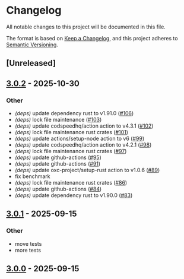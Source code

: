 # Changelog

All notable changes to this project will be documented in this file.

The format is based on [Keep a Changelog](https://keepachangelog.com/en/1.0.0/),
and this project adheres to [Semantic Versioning](https://semver.org/spec/v2.0.0.html).

## [Unreleased]

## [3.0.2](https://github.com/oxc-project/json-strip-comments/compare/json-strip-comments-v3.0.1...json-strip-comments-v3.0.2) - 2025-10-30

### Other

- *(deps)* update dependency rust to v1.91.0 ([#106](https://github.com/oxc-project/json-strip-comments/pull/106))
- *(deps)* lock file maintenance ([#103](https://github.com/oxc-project/json-strip-comments/pull/103))
- *(deps)* update codspeedhq/action action to v4.3.1 ([#102](https://github.com/oxc-project/json-strip-comments/pull/102))
- *(deps)* lock file maintenance rust crates ([#101](https://github.com/oxc-project/json-strip-comments/pull/101))
- *(deps)* update actions/setup-node action to v6 ([#99](https://github.com/oxc-project/json-strip-comments/pull/99))
- *(deps)* update codspeedhq/action action to v4.2.1 ([#98](https://github.com/oxc-project/json-strip-comments/pull/98))
- *(deps)* lock file maintenance rust crates ([#97](https://github.com/oxc-project/json-strip-comments/pull/97))
- *(deps)* update github-actions ([#95](https://github.com/oxc-project/json-strip-comments/pull/95))
- *(deps)* update github-actions ([#91](https://github.com/oxc-project/json-strip-comments/pull/91))
- *(deps)* update oxc-project/setup-rust action to v1.0.6 ([#89](https://github.com/oxc-project/json-strip-comments/pull/89))
- fix benchmark
- *(deps)* lock file maintenance rust crates ([#86](https://github.com/oxc-project/json-strip-comments/pull/86))
- *(deps)* update github-actions ([#84](https://github.com/oxc-project/json-strip-comments/pull/84))
- *(deps)* update dependency rust to v1.90.0 ([#83](https://github.com/oxc-project/json-strip-comments/pull/83))

## [3.0.1](https://github.com/oxc-project/json-strip-comments/compare/json-strip-comments-v3.0.0...json-strip-comments-v3.0.1) - 2025-09-15

### Other

- move tests
- more tests

## [3.0.0](https://github.com/oxc-project/json-strip-comments/compare/json-strip-comments-v2.0.0...json-strip-comments-v2.0.1) - 2025-09-15
